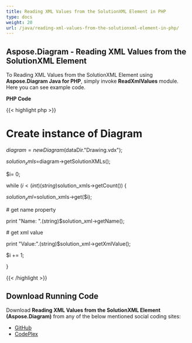 ```yaml
---
title: Reading XML Values from the SolutionXML Element in PHP
type: docs
weight: 20
url: /java/reading-xml-values-from-the-solutionxml-element-in-php/
---
```


## **Aspose.Diagram - Reading XML Values from the SolutionXML Element**
To Reading XML Values from the SolutionXML Element using **Aspose.Diagram Java for PHP**, simply invoke **ReadXmlValues** module. Here you can see example code.

**PHP Code**

{{< highlight php >}}

 # Create instance of Diagram

$diagram = new Diagram($dataDir."Drawing.vdx");

$solution_xmls=$diagram->getSolutionXMLs();

$i= 0;

while ($i<(int)(string)$solution_xmls->getCount()) {

$solution_xml =$solution_xmls->get($i);

\# get name property

print "Name: ".(string)$solution_xml->getName();

\# get xml value

print "Value:".(string)$solution_xml->getXmlValue();

$i += 1;

}

{{< /highlight >}}
## **Download Running Code**
Download **Reading XML Values from the SolutionXML Element (Aspose.Diagram)** from any of the below mentioned social coding sites:

- [GitHub](https://github.com/asposediagram/Aspose.Diagram-for-Java/blob/master/Plugins/Aspose_Diagram_Java_for_PHP/src/aspose/diagram/WorkingwithSolutionXMLElements/ReadXmlValues.php)
- [CodePlex](https://asposediagramjavaphp.codeplex.com/SourceControl/latest#src/aspose/diagram/WorkingwithSolutionXMLElements/ReadXmlValues.php)

